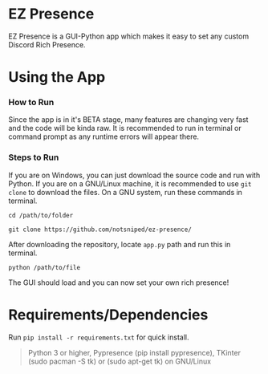 # EZ Presence
EZ Presence is a GUI-Python app which makes it easy to set any custom Discord Rich Presence.

# Using the App
### How to Run
Since the app is in it's BETA stage, many features are changing very fast and the code will be kinda raw. It is recommended to run in terminal or command prompt as any runtime errors will appear there.

### Steps to Run
If you are on Windows, you can just download the source code and run with Python. If you are on a GNU/Linux machine, it is recommended to use `git clone` to download the files. On a GNU system, run these commands in terminal.
```shell
cd /path/to/folder
```
```shell
git clone https://github.com/notsniped/ez-presence/
```
After downloading the repository, locate `app.py` path and run this in terminal.
```shell
python /path/to/file
```
The GUI should load and you can now set your own rich presence!

# Requirements/Dependencies
Run `pip install -r requirements.txt` for quick install.
> Python 3 or higher,
> Pypresence (pip install pypresence),
> TKinter (sudo pacman -S tk) or (sudo apt-get tk) on GNU/Linux
